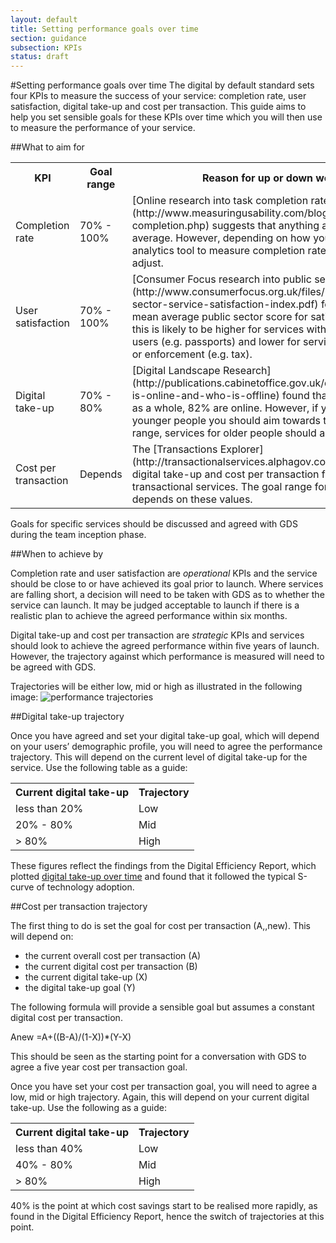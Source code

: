 ```yaml
---
layout: default
title: Setting performance goals over time
section: guidance
subsection: KPIs
status: draft
---
```

    
#Setting performance goals over time
The digital by default standard sets four KPIs to measure the success of your service: completion rate, user satisfaction, digital take-up and cost per transaction. This guide aims to help you set sensible goals for these KPIs over time which you will then use to measure the performance of your service.

##What to aim for

<table>
<tr><th>KPI</th><th>Goal range</th><th>Reason for up or down weighting</th></tr>
<tr><td>Completion rate</td><td>70% - 100%</td><td>
[Online research into task completion rates](http://www.measuringusability.com/blog/task-completion.php) suggests that anything above 78% is above average. However, depending on how you have configured your analytics tool to measure completion rate, you may need to adjust.</td></tr>
<tr><td>User satisfaction</td><td>70% -  100%</td><td>[Consumer Focus research into public service satisfaction](http://www.consumerfocus.org.uk/files/2011/10/Public-sector-service-satisfaction-index.pdf) found that 79% is the mean average public sector score for satisfaction. However, this is likely to be higher for services with pleasant outcome for users (e.g. passports) and lower for services around regulation or enforcement (e.g. tax).</td></tr>
<tr><td>Digital take-up</td><td>70% -	80%</td><td>[Digital Landscape Research](http://publications.cabinetoffice.gov.uk/digital/research/#who-is-online-and-who-is-offline) found that for the UK population as a whole, 82% are online. However, if your service is for younger people you should aim towards the top end of the range, services for older people should aim for the lower end.</td></tr>
<tr><td>Cost per transaction</td><td>Depends</td><td>The [Transactions Explorer](http://transactionalservices.alphagov.co.uk/) contains the digital take-up and cost per transaction figures for high volume transactional services. The goal range for a specific service depends on these values.</td></tr>
</table>

Goals for specific services should be discussed and agreed with GDS during the team inception phase.

##When to achieve by

Completion rate and user satisfaction are _operational_ KPIs and the service should be close to or have achieved its goal prior to launch. Where services are falling short, a decision will need to be taken with GDS as to whether the service can launch. It may be judged acceptable to launch if there is a realistic plan to achieve the agreed performance within six months.

Digital take-up and cost per transaction are _strategic_ KPIs and services should look to achieve the agreed performance within five years of launch. However, the trajectory against which performance is measured will need to be agreed with GDS.

Trajectories will be either low, mid or high as illustrated in the following image:
![performance trajectories](trajectories.png)

##Digital take-up trajectory

Once you have agreed and set your digital take-up goal, which will depend on your users’ demographic profile, you will need to agree the performance trajectory. This will depend on the current level of digital take-up for the service. Use the following table as a guide:
<table>
<tr><th>Current digital take-up</th><th>Trajectory</th></tr>
<tr><td> less than 20%</td><td>Low</td></tr>
<tr><td>20% - 80%</td><td>Mid</td></tr>
<tr><td>> 80%</td><td>High</td></tr>
</table>

These figures reflect the findings from the Digital Efficiency Report, which plotted [digital take-up over time](http://publications.cabinetoffice.gov.uk/digital/efficiency/#fig-10) and found that it followed the typical S-curve of technology adoption.

##Cost per transaction trajectory

The first thing to do is set the goal for cost per transaction (A,,new). This will depend on:
 - the current overall cost per transaction (A)
 - the current digital cost per transaction (B)
 - the current digital take-up (X)
 - the digital take-up goal (Y)

The following formula will provide a sensible goal but assumes a constant digital cost per transaction.

Anew =A+((B-A)/(1-X))*(Y-X)

This should be seen as the starting point for a conversation with GDS to agree a five year cost per transaction goal.

Once you have set your cost per transaction goal, you will need to agree a low, mid or high trajectory. Again, this will depend on your current digital take-up. Use the following as a guide:
<table>
<tr><th>Current digital take-up</th><th>Trajectory</th></tr>
<tr><td> less than 40%</td><td>Low</td></tr>
<tr><td>40% - 80%</td><td>Mid</td></tr>
<tr><td>> 80%</td><td>High</td></tr>
</table>

40% is the point at which cost savings start to be realised more rapidly, as found in the Digital Efficiency Report, hence the switch of trajectories at this point.
